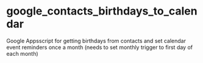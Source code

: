 # google_contacts_birthdays_to_calendar

Google Appsscript for getting birthdays from contacts and set calendar event reminders once a month (needs to set monthly trigger to first day of each month)
